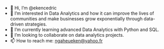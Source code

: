 - 👋 Hi, I’m @ekencedric
- 👀 I’m interested in Data Analytics and how it can improve the lives of communities and make businesses grow exponentially through data-driven strategies.
- 🌱 I’m currently learning advanced Data Analytics with Python and SQL.
- 🤝 I’m looking to collaborate on data analytics projects.
- 📫 How to reach me: ngaheueken@yahoo.fr

<!---
ekencedric/ekencedric is a ✨ special ✨ repository because its `README.md` (this file) appears on your GitHub profile.
You can click the Preview link to take a look at your changes.
--->
